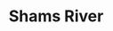 ---
title: "Shams River"
title_bn: "শামস নদী"
description: "This river emerges from Kalganj Upazila of Jhinaidah district that runs through Baro Bazar about 9 km."
---